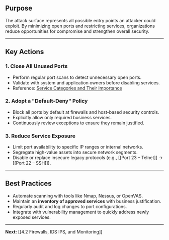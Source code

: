 ## Purpose
The attack surface represents all possible entry points an attacker could exploit. By minimizing open ports and restricting services, organizations reduce opportunities for compromise and strengthen overall security.  

---

## Key Actions

### 1. Close All Unused Ports
- Perform regular port scans to detect unnecessary open ports.  
- Validate with system and application owners before disabling services.  
- Reference: [Service Categories and Their Importance](obsidian://open?vault=Programming&file=Web%2FHow%20does%20Internet%20work%2FPorts%2F5.%20Overview%20%E2%80%93%20Why%20These%2025%20Ports%20Matter%2F5.1%20Service%20Categories%20and%20Their%20Importance)  

### 2. Adopt a "Default-Deny" Policy
- Block all ports by default at firewalls and host-based security controls.  
- Explicitly allow only required business services.  
- Continuously review exceptions to ensure they remain justified.  

### 3. Reduce Service Exposure
- Limit port availability to specific IP ranges or internal networks.  
- Segregate high-value assets into secure network segments.  
- Disable or replace insecure legacy protocols (e.g., [[Port 23 – Telnet]] → [[Port 22 – SSH]]).  

---

## Best Practices
- Automate scanning with tools like Nmap, Nessus, or OpenVAS.  
- Maintain an **inventory of approved services** with business justification.  
- Regularly audit and log changes to port configurations.  
- Integrate with vulnerability management to quickly address newly exposed services.  

---

**Next:** [[4.2 Firewalls, IDS IPS, and Monitoring]]